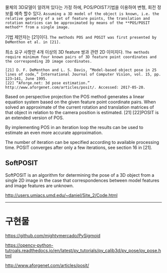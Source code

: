 물체의 3D모델이 알려져 있다는 가정 하에, POS/POIST기법을 이용하여 변형, 회전 정보를 예측 할수 있다. `Assuming a 3D model of the object is known, i.e. the relative geometry of a set of feature points, the translation and rotation matrices can be approximated by means of the **POS/POSIT method** from a single image.`

기법 제안자는 [21]이다. `The methods POS and POSIT was first presented by DeMenthon et al. in [21]. `

최소 요구 사항안 4개 이상의 3D feature 쌍과 관련 2D 이미지다. `The methods require minimum four known pairs of 3D feature point coordinates and the corresponding 2D image coordinates.`

```
[21] D. F. DeMenthon and L. S. Davis, “Model-based object pose in 25 lines of code,” International Journal of Computer Vision, vol. 15, pp. 123–141, June 1995.
[22] “Aforge.net: 3d pose estimation.” http://www.aforgenet.com/articles/posit/. Accessed: 2017-05-20.
```

Based on perspective projection the POS method generates a linear equation system based on the given feature point coordinate pairs. When solved an approximate of the current rotation and translation matrices of that object in relation to the camera position is estimated. [21] [22]POSIT is an extended version of POS. 

By implementing POS in an iteration loop the results can be used to estimate an even more accurate approximation. 

The number of iteration can be specified according to available processing time. POSIT converges after only a few iterations, see section 16 in [21].




## SoftPOSIT

SoftPOSIT is an algorithm for determining the pose of a 3D object from a single 2D image in the case that correspondences between model features and image features are unknown. 

http://users.umiacs.umd.edu/~daniel/Site_2/Code.html

---

# 구현물 

https://github.com/mightymercado/PySigmoid

https://opencv-python-tutroals.readthedocs.io/en/latest/py_tutorials/py_calib3d/py_pose/py_pose.html


http://www.aforgenet.com/articles/posit/

